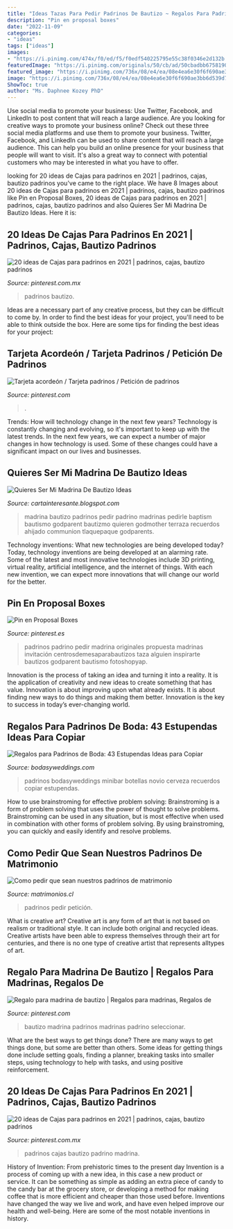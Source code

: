 ```yaml
---
title: "Ideas Tazas Para Pedir Padrinos De Bautizo ~ Regalos Para Padrinos De Boda: 43 Estupendas Ideas Para Copiar"
description: "Pin en proposal boxes"
date: "2022-11-09"
categories:
- "ideas"
tags: ["ideas"]
images:
- "https://i.pinimg.com/474x/f0/ed/f5/f0edf540225795e55c38f0346e2d132b.jpg"
featuredImage: "https://i.pinimg.com/originals/50/cb/ad/50cbadbb675819095ef41770afa94603.jpg"
featured_image: "https://i.pinimg.com/736x/08/e4/ea/08e4ea6e30f6f690ae3bb6d539d71101.jpg"
image: "https://i.pinimg.com/736x/08/e4/ea/08e4ea6e30f6f690ae3bb6d539d71101.jpg"
ShowToc: true
author: "Ms. Daphnee Kozey PhD"
---
```



Use social media to promote your business: Use Twitter, Facebook, and LinkedIn to post content that will reach a large audience.
Are you looking for creative ways to promote your business online? Check out these three social media platforms and use them to promote your business. Twitter, Facebook, and LinkedIn can be used to share content that will reach a large audience. This can help you build an online presence for your business that people will want to visit. It's also a great way to connect with potential customers who may be interested in what you have to offer.

	

		
looking for 20 ideas de Cajas para padrinos en 2021 | padrinos, cajas, bautizo padrinos you've came to the right place. We have 8 Images about 20 ideas de Cajas para padrinos en 2021 | padrinos, cajas, bautizo padrinos like Pin en Proposal Boxes, 20 ideas de Cajas para padrinos en 2021 | padrinos, cajas, bautizo padrinos and also Quieres Ser Mi Madrina De Bautizo Ideas. Here it is:
		
    
## 20 Ideas De Cajas Para Padrinos En 2021 | Padrinos, Cajas, Bautizo Padrinos

<img loading=lazy src="https://i.pinimg.com/474x/f0/ed/f5/f0edf540225795e55c38f0346e2d132b.jpg" onerror="this.onerror=null;this.src='https://tse2.mm.bing.net/th?id=OIP.mGHEyc2QV5Yu60TRhS56NgAAAA&amp;pid=15.1';" alt="20 ideas de Cajas para padrinos en 2021 | padrinos, cajas, bautizo padrinos">

_Source: pinterest.com.mx_

>padrinos bautizo. 

	

Ideas are a necessary part of any creative process, but they can be difficult to come by. In order to find the best ideas for your project, you'll need to be able to think outside the box. Here are some tips for finding the best ideas for your project: 

    
## Tarjeta Acordeón / Tarjeta Padrinos / Petición De Padrinos

<img loading=lazy src="https://i.pinimg.com/736x/08/e4/ea/08e4ea6e30f6f690ae3bb6d539d71101.jpg" onerror="this.onerror=null;this.src='https://tse1.mm.bing.net/th?id=OIP.JP4xZKITTNM-ExgrZlGXYAHaJ3&amp;pid=15.1';" alt="Tarjeta acordeón / Tarjeta padrinos / Petición de padrinos">

_Source: pinterest.com_

>. 

	

Trends: How will technology change in the next few years?
Technology is constantly changing and evolving, so it's important to keep up with the latest trends. In the next few years, we can expect a number of major changes in how technology is used. Some of these changes could have a significant impact on our lives and businesses.

    
## Quieres Ser Mi Madrina De Bautizo Ideas

<img loading=lazy src="https://i.pinimg.com/originals/13/a8/f9/13a8f9009016aab06713607c117a3417.jpg" onerror="this.onerror=null;this.src='https://tse3.mm.bing.net/th?id=OIP.LUEdy2sYonJS_JM9TXck5gHaJ4&amp;pid=15.1';" alt="Quieres Ser Mi Madrina De Bautizo Ideas">

_Source: cartainteresante.blogspot.com_

>madrina bautizo padrinos pedir padrino madrinas pedirle baptism bautismo godparent bautizmo quieren godmother terraza recuerdos ahijado communion tlaquepaque godparents. 

	

Technology inventions: What new technologies are being developed today?
Today, technology inventions are being developed at an alarming rate. Some of the latest and most innovative technologies include 3D printing, virtual reality, artificial intelligence, and the internet of things. With each new invention, we can expect more innovations that will change our world for the better.

    
## Pin En Proposal Boxes

<img loading=lazy src="https://i.pinimg.com/originals/ed/7c/fd/ed7cfdf89168975908b4553d01557b40.jpg" onerror="this.onerror=null;this.src='https://tse3.mm.bing.net/th?id=OIP.99EUDlMbOLc_NEGHu3RQzQHaFG&amp;pid=15.1';" alt="Pin en Proposal Boxes">

_Source: pinterest.es_

>padrinos padrino pedir madrina originales propuesta madrinas invitación centrosdemesaparabautizos taza alguien inspirarte bautizos godparent bautismo fotoshopyap. 

	

Innovation is the process of taking an idea and turning it into a reality. It is the application of creativity and new ideas to create something that has value. Innovation is about improving upon what already exists. It is about finding new ways to do things and making them better. Innovation is the key to success in today’s ever-changing world.

    
## Regalos Para Padrinos De Boda: 43 Estupendas Ideas Para Copiar

<img loading=lazy src="https://bodasyweddings.com/wp-content/uploads/2016/06/Clasicos-regalos-para-padrinos-de-boda.jpg" onerror="this.onerror=null;this.src='https://tse4.mm.bing.net/th?id=OIP.yS-6_IFPKY3t_r6W8JQl6gHaLG&amp;pid=15.1';" alt="Regalos para Padrinos de Boda: 43 Estupendas Ideas para Copiar">

_Source: bodasyweddings.com_

>padrinos bodasyweddings minibar botellas novio cerveza recuerdos copiar estupendas. 

	

How to use brainstroming for effective problem solving:
Brainstroming is a form of problem solving that uses the power of thought to solve problems. Brainstroming can be used in any situation, but is most effective when used in combination with other forms of problem solving. By using brainstroming, you can quickly and easily identify and resolve problems.

    
## Como Pedir Que Sean Nuestros Padrinos De Matrimonio

<img loading=lazy src="https://cdn0.matrimonios.cl/usr/5/3/4/4/cfb_209345.jpg" onerror="this.onerror=null;this.src='https://tse3.mm.bing.net/th?id=OIP.nbyp2KpcWRMDoqDQqMFARwHaHA&amp;pid=15.1';" alt="Como pedir que sean nuestros padrinos de matrimonio">

_Source: matrimonios.cl_

>padrinos pedir petición. 

	

What is creative art?
Creative art is any form of art that is not based on realism or traditional style. It can include both original and recycled ideas. Creative artists have been able to express themselves through their art for centuries, and there is no one type of creative artist that represents alltypes of art.

    
## Regalo Para Madrina De Bautizo | Regalos Para Madrinas, Regalos De

<img loading=lazy src="https://i.pinimg.com/originals/50/cb/ad/50cbadbb675819095ef41770afa94603.jpg" onerror="this.onerror=null;this.src='https://tse4.mm.bing.net/th?id=OIP.dikQmBM5vlaeh5rz-dJnNAHaJ4&amp;pid=15.1';" alt="Regalo para madrina de bautizo | Regalos para madrinas, Regalos de">

_Source: pinterest.com_

>bautizo madrina padrinos madrinas padrino seleccionar. 

	

What are the best ways to get things done?
There are many ways to get things done, but some are better than others. Some ideas for getting things done include setting goals, finding a planner, breaking tasks into smaller steps, using technology to help with tasks, and using positive reinforcement.

    
## 20 Ideas De Cajas Para Padrinos En 2021 | Padrinos, Cajas, Bautizo Padrinos

<img loading=lazy src="https://i.pinimg.com/474x/fc/46/f1/fc46f18562fe90a6dd200e6180a70cc0.jpg" onerror="this.onerror=null;this.src='https://tse1.mm.bing.net/th?id=OIP.nT1roKl9YJCIiPOfDXbFXgAAAA&amp;pid=15.1';" alt="20 ideas de Cajas para padrinos en 2021 | padrinos, cajas, bautizo padrinos">

_Source: pinterest.com.mx_

>padrinos cajas bautizo padrino madrina. 

	

History of Invention: From prehistoric times to the present day
Invention is a process of coming up with a new idea, in this case a new product or service. It can be something as simple as adding an extra piece of candy to the candy bar at the grocery store, or developing a method for making coffee that is more efficient and cheaper than those used before. Inventions have changed the way we live and work, and have even helped improve our health and well-being. Here are some of the most notable inventions in history.

